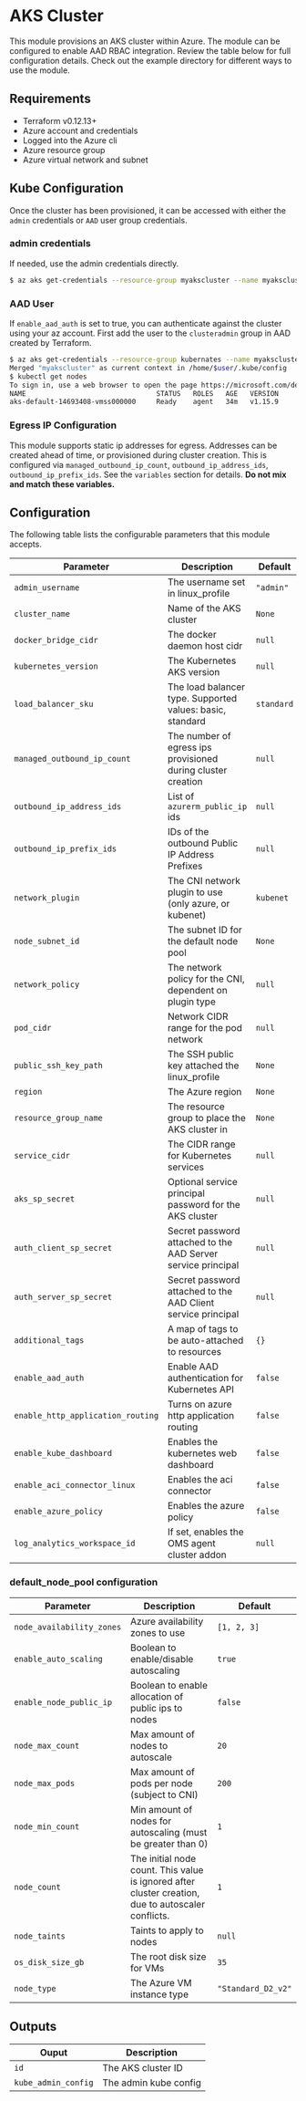 # AKS Cluster

This module provisions an AKS cluster within Azure. The module can be configured to enable AAD RBAC integration. Review the table below for full configuration details. Check out the example directory for different ways to use the module.

## Requirements

- Terraform v0.12.13+
- Azure account and credentials
- Logged into the Azure cli
- Azure resource group
- Azure virtual network and subnet

## Kube Configuration

Once the cluster has been provisioned, it can be accessed with either the `admin` credentials or `AAD` user group credentials.

### admin credentials

If needed, use the admin credentials directly.
```bash
$ az aks get-credentials --resource-group myakscluster --name myakscluster --admin
```

### AAD User

If `enable_aad_auth` is set to true, you can authenticate against the cluster using your az account. First add the user to the `clusteradmin` group in AAD created by Terraform.

```bash
$ az aks get-credentials --resource-group kubernates --name myakscluster
Merged "myakscluster" as current context in /home/$user/.kube/config
$ kubectl get nodes
To sign in, use a web browser to open the page https://microsoft.com/devicelogin and enter the code FLBV5XKT7 to authenticate.
NAME                                STATUS   ROLES   AGE   VERSION
aks-default-14693408-vmss000000     Ready    agent   34m   v1.15.9
```

### Egress IP Configuration

This module supports static ip addresses for egress. Addresses can be created ahead of time, or provisioned during cluster creation. This is configured via `managed_outbound_ip_count`, `outbound_ip_address_ids`, `outbound_ip_prefix_ids`. See the `variables` section for details. **Do not mix and match these variables.**


## Configuration

The following table lists the configurable parameters that this module accepts.

| Parameter                         | Description                                                  | Default    |
|-----------------------------------|--------------------------------------------------------------|------------|
| `admin_username`                  | The username set in linux_profile                            | `"admin"`  |
| `cluster_name`                    | Name of the AKS cluster                                      | `None`     |
| `docker_bridge_cidr`              | The docker daemon host cidr                                  | `null`     |
| `kubernetes_version`              | The Kubernetes AKS version                                   | `null`     |
| `load_balancer_sku`               | The load balancer type. Supported values: basic, standard    | `standard` |
| `managed_outbound_ip_count`       | The number of egress ips provisioned during cluster creation | `null`     |
| `outbound_ip_address_ids`         | List of `azurerm_public_ip` ids                              | `null`     |
| `outbound_ip_prefix_ids`          | IDs of the outbound Public IP Address Prefixes               | `null`     |
| `network_plugin`                  | The CNI network plugin to use (only azure, or kubenet)       | `kubenet`  |
| `node_subnet_id`                  | The subnet ID for the default node pool                      | `None`     |
| `network_policy`                  | The network policy for the CNI, dependent on plugin type     | `null`     |
| `pod_cidr`                        | Network CIDR range for the pod network                       | `null`     |
| `public_ssh_key_path`             | The SSH public key attached the linux_profile                | `None`     |
| `region`                          | The Azure region                                             | `None`     |
| `resource_group_name`             | The resource group to place the AKS cluster in               | `None`     |
| `service_cidr`                    | The CIDR range for Kubernetes services                       | `null`     |
| `aks_sp_secret`                   | Optional service principal password for the AKS cluster      | `null`     |
| `auth_client_sp_secret`           | Secret password attached to the AAD Server service principal | `null`     |
| `auth_server_sp_secret`           | Secret password attached to the AAD Client service principal | `null`     |
| `additional_tags`                 | A map of tags to be auto-attached to resources               | `{}`       |
| `enable_aad_auth`                 | Enable AAD authentication for Kubernetes API                 | `false`    |
| `enable_http_application_routing` | Turns on azure http application routing                      | `false`    |
| `enable_kube_dashboard`           | Enables the kubernetes web dashboard                         | `false`    |
| `enable_aci_connector_linux`      | Enables the aci connector                                    | `false`    |
| `enable_azure_policy`             | Enables the azure policy                                     | `false`    |
| `log_analytics_workspace_id`      | If set, enables the OMS agent cluster addon                  | `null`     |

### default_node_pool configuration

| Parameter                 | Description                                                  | Default            |
|---------------------------|--------------------------------------------------------------|--------------------|
| `node_availability_zones` | Azure availability zones to use                              | `[1, 2, 3]`        |
| `enable_auto_scaling`     | Boolean to enable/disable autoscaling                        | `true`             |
| `enable_node_public_ip`   | Boolean to enable allocation of public ips to nodes          | `false`            |
| `node_max_count`          | Max amount of nodes to autoscale                             | `20`               |
| `node_max_pods`           | Max amount of pods per node (subject to CNI)                 | `200`              |
| `node_min_count`          | Min amount of nodes for autoscaling (must be greater than 0) | `1`                |
| `node_count`              | The initial node count. This value is ignored after cluster creation, due to autoscaler conflicts.       | `1`                |
| `node_taints`             | Taints to apply to nodes                                     | `null`             |
| `os_disk_size_gb`         | The root disk size for VMs                                   | `35`               |
| `node_type`               | The Azure VM instance type                                   | `"Standard_D2_v2"` |

## Outputs

| Ouput               |           Description |
|---------------------|-----------------------|
| `id`                | The AKS cluster ID    |
| `kube_admin_config` | The admin kube config |
